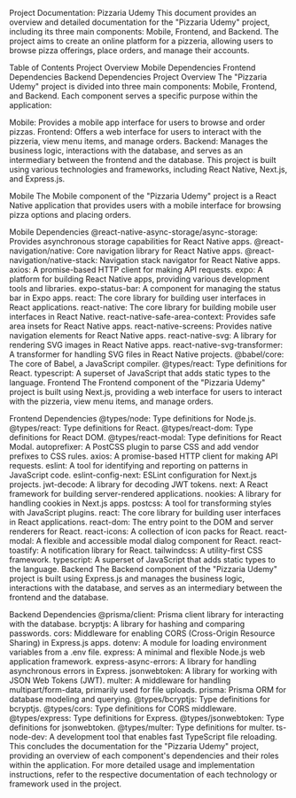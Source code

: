 Project Documentation: Pizzaria Udemy
This document provides an overview and detailed documentation for the "Pizzaria Udemy" project, including its three main components: Mobile, Frontend, and Backend. The project aims to create an online platform for a pizzeria, allowing users to browse pizza offerings, place orders, and manage their accounts.

Table of Contents
Project Overview
Mobile
Dependencies
Frontend
Dependencies
Backend
Dependencies
Project Overview
The "Pizzaria Udemy" project is divided into three main components: Mobile, Frontend, and Backend. Each component serves a specific purpose within the application:

Mobile: Provides a mobile app interface for users to browse and order pizzas.
Frontend: Offers a web interface for users to interact with the pizzeria, view menu items, and manage orders.
Backend: Manages the business logic, interactions with the database, and serves as an intermediary between the frontend and the database.
This project is built using various technologies and frameworks, including React Native, Next.js, and Express.js.

Mobile
The Mobile component of the "Pizzaria Udemy" project is a React Native application that provides users with a mobile interface for browsing pizza options and placing orders.

Mobile Dependencies<a name="mobile-dependencies"></a>
@react-native-async-storage/async-storage: Provides asynchronous storage capabilities for React Native apps.
@react-navigation/native: Core navigation library for React Native apps.
@react-navigation/native-stack: Navigation stack navigator for React Native apps.
axios: A promise-based HTTP client for making API requests.
expo: A platform for building React Native apps, providing various development tools and libraries.
expo-status-bar: A component for managing the status bar in Expo apps.
react: The core library for building user interfaces in React applications.
react-native: The core library for building mobile user interfaces in React Native.
react-native-safe-area-context: Provides safe area insets for React Native apps.
react-native-screens: Provides native navigation elements for React Native apps.
react-native-svg: A library for rendering SVG images in React Native apps.
react-native-svg-transformer: A transformer for handling SVG files in React Native projects.
@babel/core: The core of Babel, a JavaScript compiler.
@types/react: Type definitions for React.
typescript: A superset of JavaScript that adds static types to the language.
Frontend
The Frontend component of the "Pizzaria Udemy" project is built using Next.js, providing a web interface for users to interact with the pizzeria, view menu items, and manage orders.

Frontend Dependencies<a name="frontend-dependencies"></a>
@types/node: Type definitions for Node.js.
@types/react: Type definitions for React.
@types/react-dom: Type definitions for React DOM.
@types/react-modal: Type definitions for React Modal.
autoprefixer: A PostCSS plugin to parse CSS and add vendor prefixes to CSS rules.
axios: A promise-based HTTP client for making API requests.
eslint: A tool for identifying and reporting on patterns in JavaScript code.
eslint-config-next: ESLint configuration for Next.js projects.
jwt-decode: A library for decoding JWT tokens.
next: A React framework for building server-rendered applications.
nookies: A library for handling cookies in Next.js apps.
postcss: A tool for transforming styles with JavaScript plugins.
react: The core library for building user interfaces in React applications.
react-dom: The entry point to the DOM and server renderers for React.
react-icons: A collection of icon packs for React.
react-modal: A flexible and accessible modal dialog component for React.
react-toastify: A notification library for React.
tailwindcss: A utility-first CSS framework.
typescript: A superset of JavaScript that adds static types to the language.
Backend
The Backend component of the "Pizzaria Udemy" project is built using Express.js and manages the business logic, interactions with the database, and serves as an intermediary between the frontend and the database.

Backend Dependencies<a name="backend-dependencies"></a>
@prisma/client: Prisma client library for interacting with the database.
bcryptjs: A library for hashing and comparing passwords.
cors: Middleware for enabling CORS (Cross-Origin Resource Sharing) in Express.js apps.
dotenv: A module for loading environment variables from a .env file.
express: A minimal and flexible Node.js web application framework.
express-async-errors: A library for handling asynchronous errors in Express.
jsonwebtoken: A library for working with JSON Web Tokens (JWT).
multer: A middleware for handling multipart/form-data, primarily used for file uploads.
prisma: Prisma ORM for database modeling and querying.
@types/bcryptjs: Type definitions for bcryptjs.
@types/cors: Type definitions for CORS middleware.
@types/express: Type definitions for Express.
@types/jsonwebtoken: Type definitions for jsonwebtoken.
@types/multer: Type definitions for multer.
ts-node-dev: A development tool that enables fast TypeScript file reloading.
This concludes the documentation for the "Pizzaria Udemy" project, providing an overview of each component's dependencies and their roles within the application. For more detailed usage and implementation instructions, refer to the respective documentation of each technology or framework used in the project.




